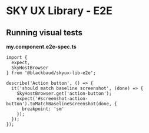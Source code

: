 # SKY UX Library - E2E

## Running visual tests

**my.component.e2e-spec.ts**

```
import {
  expect,
  SkyHostBrowser
} from '@blackbaud/skyux-lib-e2e';

describe('Action button', () => {
  it('should match baseline screenshot', (done) => {
    SkyHostBrowser.get('action-button');
    expect('#screenshot-action-button').toMatchBaselineScreenshot(done, {
      breakpoint: 'sm'
    });
  });
});
```
